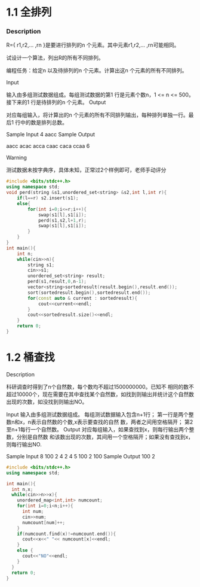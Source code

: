 # 1.1 全排列

### Description
R={ r1,r2,… ,rn }是要进⾏排列的n 个元素。其中元素r1,r2,… ,rn可能相同。

试设计⼀个算法，列出R的所有不同排列。 

编程任务：给定n 以及待排列的n 个元素。计算出这n 个元素的所有不同排列。

Input

 输⼊由多组测试数据组成。每组测试数据的第1 ⾏是元素个数n，1 <= n <= 500。接下来的1 ⾏是待排列的n 个元素。 
Output

 对应每组输⼊，将计算出的n 个元素的所有不同排列输出，每种排列单独⼀⾏。最后1 ⾏中的数是排列总数。

Sample Input
 4
aacc
Sample Output 

aacc
acac
acca
caac
caca
ccaa
6

>[!WARNING]
>
>测试数据未按字典序，具体未知，正常过2个样例即可，老师手动评分



```Cpp
#include <bits/stdc++.h>
using namespace std;
void perd(string &s1,unordered_set<string> &s2,int l,int r){
    if(l==r) s2.insert(s1); 
    else{
        for(int i=0;i<=r;i++){
            swap(s1[l],s1[i]);      
            perd(s1,s2,l+1,r);      
            swap(s1[l],s1[i]);    
        }  
    } 
} 
int main(){
    int n;  
    while(cin>>n){
        string s1;    
        cin>>s1;    
        unordered_set<string> result;    
        perd(s1,result,0,n-1);    
        vector<string>sortedresult(result.begin(),result.end());
        sort(sortedresult.begin(),sortedresult.end());    
        for(const auto & current : sortedresult){
            cout<<current<<endl;    
        }    
        cout<<sortedresult.size()<<endl;  
    }  
    return 0; 
}
```



# 1.2 桶查找

Description 

科研调查时得到了n个⾃然数，每个数均不超过1500000000。已知不
相同的数不超过10000个，现在需要在其中查找某个⾃然数，如找到则输出并统计这个⾃然数出现的次数，如没找到则输出NO。

Input 
输⼊由多组测试数据组成。
每组测试数据输⼊包含n+1⾏； 
第⼀⾏是两个整数n和x，n表⽰⾃然数的个数,x表⽰要查找的⾃然
数，两者之间⽤空格隔开； 
第2⾄n+1每⾏⼀个⾃然数。
Output 
对应每组输⼊，如果查找到x，则每⾏输出两个整数，分别是⾃然数
和该数出现的次数，其间⽤⼀个空格隔开；如果没有查找到x，则每⾏输出NO.

Sample Input 
8 100
2
4
2
4
5
100
2
100
Sample Output 
100 2

```cpp
#include <bits/stdc++.h>
using namespace std;

int main(){
  int n,x;
  while(cin>>n>>x){
    unordered_map<int,int> numcount;
    for(int i=0;i<n;i++){
      int num;
      cin>>num;
      numcount[num]++;
    }
    if(numcount.find(x)!=numcount.end()){
      cout<<x<<" "<< numcount[x]<<endl;
    }
    else {
      cout<<"NO"<<endl;
    }
  }
  return 0;
}
```

